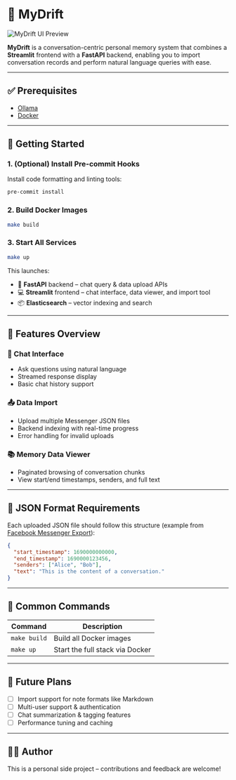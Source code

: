 # 🧠 MyDrift

![MyDrift UI Preview](image/screenshot.png)

**MyDrift** is a conversation-centric personal memory system that combines a **Streamlit** frontend with a **FastAPI** backend, enabling you to import conversation records and perform natural language queries with ease.

---

## ✅ Prerequisites

- [Ollama](https://ollama.com/)
- [Docker](https://www.docker.com/)

---

## 🚀 Getting Started

### 1. (Optional) Install Pre-commit Hooks

Install code formatting and linting tools:

```bash
pre-commit install
```

### 2. Build Docker Images

```bash
make build
```

### 3. Start All Services

```bash
make up
```

This launches:
- 🚀 **FastAPI** backend – chat query & data upload APIs
- 💻 **Streamlit** frontend – chat interface, data viewer, and import tool
- 📦 **Elasticsearch** – vector indexing and search

---

## 🧩 Features Overview

### 💬 Chat Interface

- Ask questions using natural language
- Streamed response display
- Basic chat history support

### 📤 Data Import

- Upload multiple Messenger JSON files
- Backend indexing with real-time progress
- Error handling for invalid uploads

### 📚 Memory Data Viewer

- Paginated browsing of conversation chunks
- View start/end timestamps, senders, and full text

---

## 📂 JSON Format Requirements

Each uploaded JSON file should follow this structure (example from [Facebook Messenger Export](https://www.facebook.com/help/messenger-app/713635396288741)):

```json
{
  "start_timestamp": 1690000000000,
  "end_timestamp": 1690000123456,
  "senders": ["Alice", "Bob"],
  "text": "This is the content of a conversation."
}
```

---

## 📎 Common Commands

| Command      | Description                        |
|--------------|------------------------------------|
| `make build` | Build all Docker images            |
| `make up`    | Start the full stack via Docker    |

---

## 📌 Future Plans

- [ ] Import support for note formats like Markdown
- [ ] Multi-user support & authentication
- [ ] Chat summarization & tagging features
- [ ] Performance tuning and caching

---

## 👨‍💻 Author

This is a personal side project – contributions and feedback are welcome!

